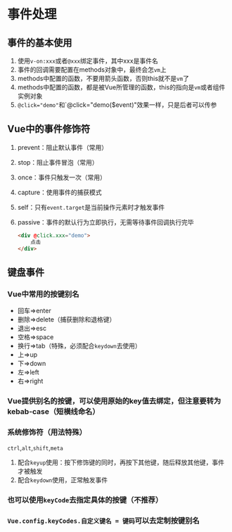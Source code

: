 # 事件处理

## 事件的基本使用

1. 使用`v-on:xxx`或者`@xxx`绑定事件，其中xxx是事件名
2. 事件的回调需要配置在methods对象中，最终会怎`vm`上
3. methods中配置的函数，不要用箭头函数，否则this就不是`vm`了
4. methods中配置的函数，都是被Vue所管理的函数，this的指向是`vm`或者组件实例对象
5. `@click="demo"`和`@click="demo($event)"效果一样，只是后者可以传参

## Vue中的事件修饰符

1. prevent：阻止默认事件（常用）

2. stop：阻止事件冒泡（常用）

3. once：事件只触发一次（常用）

4. capture：使用事件的捕获模式

5. self：只有`event.target`是当前操作元素时才触发事件

6. passive：事件的默认行为立即执行，无需等待事件回调执行完毕

   ```html
   <div @click.xxx="demo">
       点击
   </div>
   ```

## 键盘事件

### Vue中常用的按键别名

- 回车=>enter
- 删除=>delete（捕获删除和退格键）
- 退出=>esc
- 空格=>space
- 换行=>tab（特殊，必须配合`keydown`去使用）
- 上=>up
- 下=>down
- 左=>left
- 右=>right

### Vue提供别名的按键，可以使用原始的key值去绑定，但注意要转为kebab-case（短横线命名）

### 系统修饰符（用法特殊）

`ctrl`,`alt`,`shift`,`meta`

1. 配合`keyup`使用：按下修饰键的同时，再按下其他键，随后释放其他键，事件才被触发
2. 配合`keydown`使用，正常触发事件

### 也可以使用`keyCode`去指定具体的按键（不推荐）

### `Vue.config.keyCodes.自定义键名 = 键码`可以去定制按键别名